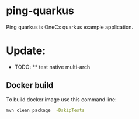 # ping-quarkus

Ping quarkus is OneCx quarkus example application.

# Update:

* TODO:
 ** test native multi-arch

## Docker build

To build docker image use this command line:
```bash
mvn clean package  -DskipTests
```

